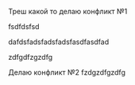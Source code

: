 Треш какой то делаю конфликт №1

fsdfdsfsd

dafdsfadsfadsfadsfasdfasdfad
 
 zdfgdfzgzdfg
  
  Делаю конфликт №2
  fzdgzdfgzdfg
